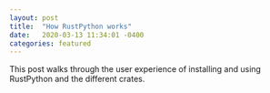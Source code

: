 ```yaml
---
layout: post
title:  "How RustPython works"
date:   2020-03-13 11:34:01 -0400
categories: featured
---
```


This post walks through the user experience of installing and using RustPython and the different crates.
